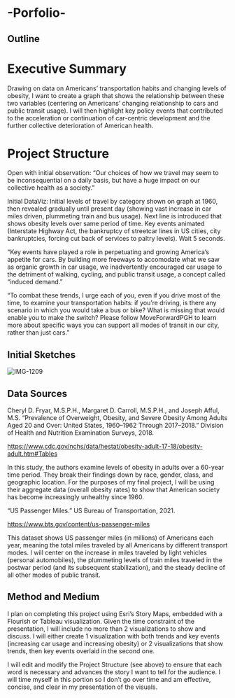 # -Porfolio-

## Outline

# Executive Summary

Drawing on data on Americans’ transportation habits and changing levels of obesity, I want to create a graph that shows the relationship between these two variables (centering on Americans’ changing relationship to cars and public transit usage). I will then highlight key policy events that contributed to the acceleration or continuation of car-centric development and the further collective deterioration of American health.


# Project Structure

Open with initial observation: “Our choices of how we travel may seem to be inconsequential on a daily basis, but have a huge impact on our collective health as a society.”

Initial DataViz: Initial levels of travel by category shown on graph at 1960, then revealed gradually until present day (showing vast increase in car miles driven, plummeting train and bus usage). Next line is introduced that shows obesity levels over same period of time. Key events animated (Interstate Highway Act, the bankruptcy of streetcar lines in US cities, city bankruptcies, forcing cut back of services to paltry levels). Wait 5 seconds.

“Key events have played a role in perpetuating and growing America’s appetite for cars. By building more freeways to accomodate what we saw as organic growth in car usage, we inadvertently encouraged car usage to the detriment of walking, cycling, and public transit usage, a concept called “induced demand.” 

“To combat these trends, I urge each of you, even if you drive most of the time, to examine your transportation habits: if you’re driving, is there any scenario in which you would take a bus or bike? What is missing that would enable you to make the switch? Please follow MoveForwardPGH to learn more about specific ways you can support all modes of transit in our city, rather than just cars.”


## Initial Sketches

![IMG-1209](https://user-images.githubusercontent.com/81240014/153794669-a7d789d4-ac77-4161-9868-c3546294533b.jpg)


## Data Sources

Cheryl D. Fryar, M.S.P.H., Margaret D. Carroll, M.S.P.H., and Joseph Afful, M.S. “Prevalence of Overweight, Obesity, and Severe Obesity Among Adults Aged 20 and Over: United States, 1960–1962 Through 2017–2018.” Division of Health and Nutrition Examination Surveys, 2018.

https://www.cdc.gov/nchs/data/hestat/obesity-adult-17-18/obesity-adult.htm#Tables


In this study, the authors examine levels of obesity in adults over a 60-year time period. They break their findings down by race, gender, class, and geographic location. For the purposes of my final project, I will be using their aggregate data (overall obesity rates) to show that American society has become increasingly unhealthy since 1960.



“US Passenger Miles.” US Bureau of Transportation, 2021.

https://www.bts.gov/content/us-passenger-miles


This dataset shows US passenger miles (in millions) of Americans each year, meaning the total miles traveled by all Americans by different transport modes. I will center on the increase in miles traveled by light vehicles (personal automobiles), the plummeting levels of train miles traveled in the postwar period (and its subsequent stabilization), and the steady decline of all other modes of public transit.


## Method and Medium

I plan on completing this project using Esri’s Story Maps, embedded with a Flourish or Tableau visualization. Given the time constraint of the presentation, I will include no more than 2 visualizations to show and discuss. I will either create 1 visualization with both trends and key events (increasing car usage and increasing obesity) or 2 visualizations that show trends, then key events overlaid in the second one. 

I will edit and modify the Project Structure (see above) to ensure that each word is necessary and advances the story I want to tell for the audience. I will time myself in this portion so I don’t go over time and am effective, concise, and clear in my presentation of the visuals.

